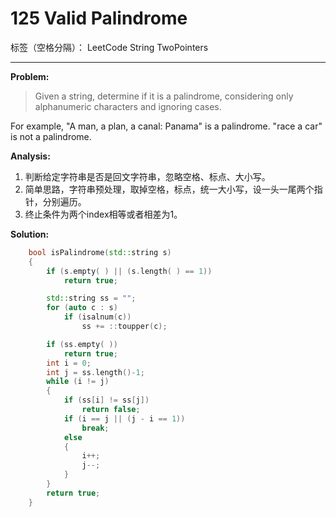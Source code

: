 ﻿# 125 Valid Palindrome

标签（空格分隔）： LeetCode String TwoPointers

---

**Problem:**
>   Given a string, determine if it is a palindrome, considering only alphanumeric characters and ignoring cases.
>
For example,
"A man, a plan, a canal: Panama" is a palindrome.
"race a car" is not a palindrome.


**Analysis:**

 1. 判断给定字符串是否是回文字符串，忽略空格、标点、大小写。
 2. 简单思路，字符串预处理，取掉空格，标点，统一大小写，设一头一尾两个指针，分别遍历。
 3. 终止条件为两个index相等或者相差为1。

**Solution:**
```cpp
	bool isPalindrome(std::string s)
	{
		if (s.empty( ) || (s.length( ) == 1))
			return true;

		std::string ss = "";
		for (auto c : s)
			if (isalnum(c))
				ss += ::toupper(c);

		if (ss.empty( ))
			return true;
		int i = 0;
		int j = ss.length()-1;
		while (i != j)
		{
			if (ss[i] != ss[j])
				return false;
			if (i == j || (j - i == 1))
				break;
			else
			{
				i++;
				j--;
			}
		}
		return true;
	}
```
 
